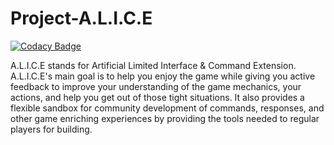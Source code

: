 # Project-A.L.I.C.E
[![Codacy Badge](https://api.codacy.com/project/badge/Grade/6728e5bbc80747369c545dd0cc671e9e)](https://www.codacy.com?utm_source=github.com&amp;utm_medium=referral&amp;utm_content=ShadowDoctorK/Project-A.L.I.C.E&amp;utm_campaign=Badge_Grade)

A.L.I.C.E stands for Artificial Limited Interface & Command Extension. A.L.I.C.E's main goal is to help you enjoy the game while giving you active feedback to improve your understanding of the game mechanics, your actions, and help you get out of those tight situations. It also provides a flexible sandbox for community development of commands, responses, and other game enriching experiences by providing the tools needed to regular players for building.

